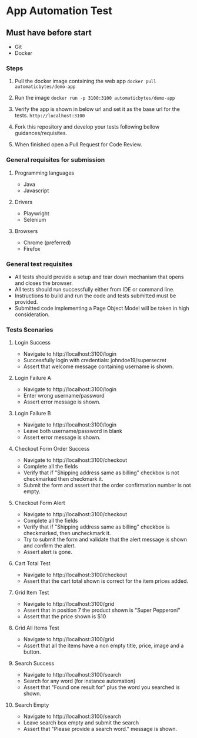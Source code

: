 # **App Automation Test**

## Must have before start

- Git
- Docker

### Steps

1. Pull the docker image containing the web app
`docker pull automaticbytes/demo-app`

2. Run the image
`docker run -p 3100:3100 automaticbytes/demo-app`

3. Verify the app is shown in below url and set it as the base url for the tests.
`http://localhost:3100`

4. Fork this repository and develop your tests following bellow guidances/requisites.

5. When finished open a Pull Request for Code Review.

### General requisites for submission

1. Programming languages
    - Java
    - Javascript

2. Drivers
    - Playwright
    - Selenium

3. Browsers
    - Chrome (preferred)
    - Firefox

### General test requisites
- All tests should provide a setup and tear down mechanism that opens and closes the browser.
- All tests should run successfully either from IDE or command line.
- Instructions to build and run the code and tests submitted must be provided.
- Submitted code implementing a Page Object Model will be taken in high consideration.

### Tests Scenarios
1.  Login Success
    - Navigate to http://localhost:3100/login
    - Successfully login with credentials: johndoe19/supersecret
    - Assert that welcome message containing username is shown.

2. Login Failure A
    - Navigate to http://localhost:3100/login
    - Enter wrong username/password
    - Assert error message is shown.

3. Login Failure B
    - Navigate to http://localhost:3100/login
    - Leave both username/password in blank
    - Assert error message is shown.

4. Checkout Form Order Success
    - Navigate to http://localhost:3100/checkout
    - Complete all the fields
    - Verify that if "Shipping address same as billing" checkbox is not checkmarked then checkmark it.
    - Submit the form and assert that the order confirmation number is not empty.

5. Checkout Form Alert
    - Navigate to http://localhost:3100/checkout
    - Complete all the fields
    - Verify that if "Shipping address same as billing" checkbox is checkmarked, then uncheckmark it.
    - Try to submit the form and validate that the alert message is shown and confirm the alert.
    - Assert alert is gone.

6. Cart Total Test
    - Navigate to http://localhost:3100/checkout
    - Assert that the cart total shown is correct for the item prices added.

7. Grid Item Test
    - Navigate to http://localhost:3100/grid
    - Assert that in position 7 the product shown is "Super Pepperoni"
    - Assert that the price shown is $10
	
8. Grid All Items Test	
    - Navigate to http://localhost:3100/grid
    - Assert that all the items have a non empty title, price, image and a button.

9. Search Success
    - Navigate to http://localhost:3100/search
    - Search for any word (for instance automation)
    - Assert that "Found one result for" plus the word you searched is shown.

10. Search Empty
    - Navigate to http://localhost:3100/search
    - Leave search box empty and submit the search
    - Assert that "Please provide a search word." message is shown.
